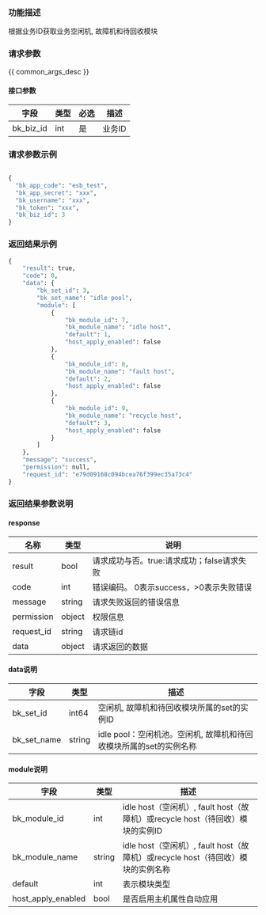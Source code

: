 ### 功能描述

根据业务ID获取业务空闲机, 故障机和待回收模块

### 请求参数

{{ common_args_desc }}


#### 接口参数

| 字段      |  类型      | 必选   |  描述      |
|-----------|------------|--------|------------|
| bk_biz_id | int        | 是     | 业务ID     |

### 请求参数示例

```python

{
  "bk_app_code": "esb_test",
  "bk_app_secret": "xxx",
  "bk_username": "xxx",
  "bk_token": "xxx",
  "bk_biz_id": 3
}
```

### 返回结果示例

```python
{
    "result": true,
    "code": 0,
    "data": {
        "bk_set_id": 3,
        "bk_set_name": "idle pool",
        "module": [
            {
                "bk_module_id": 7,
                "bk_module_name": "idle host",
                "default": 1,
                "host_apply_enabled": false
            },
            {
                "bk_module_id": 8,
                "bk_module_name": "fault host",
                "default": 2,
                "host_apply_enabled": false
            },
            {
                "bk_module_id": 9,
                "bk_module_name": "recycle host",
                "default": 3,
                "host_apply_enabled": false
            }
        ]
    },
    "message": "success",
    "permission": null,
    "request_id": "e79d09168c094bcea76f399ec35a73c4"
}
```

### 返回结果参数说明
#### response
| 名称    | 类型   | 说明                                       |
| ------- | ------ | ------------------------------------------ |
| result  | bool   | 请求成功与否。true:请求成功；false请求失败 |
| code    | int    | 错误编码。 0表示success，>0表示失败错误    |
| message | string | 请求失败返回的错误信息                     |
| permission    | object | 权限信息    |
| request_id    | string | 请求链id    |
| data    | object | 请求返回的数据                             |


#### data说明

| 字段          | 类型     | 描述                                       |
|-------------|--------|------------------------------------------|
| bk_set_id   | int64  | 空闲机, 故障机和待回收模块所属的set的实例ID                |
| bk_set_name | string | idle pool：空闲机池。空闲机, 故障机和待回收模块所属的set的实例名称 |

#### module说明

| 字段                 | 类型     | 描述                                                       |
|--------------------|--------|----------------------------------------------------------|
| bk_module_id       | int    | idle host（空闲机）, fault host（故障机）或recycle host（待回收）模块的实例ID |
| bk_module_name     | string | idle host（空闲机）, fault host（故障机）或recycle host（待回收）模块的实例名称 |
| default            | int    | 表示模块类型                                                   |
| host_apply_enabled | bool   | 是否启用主机属性自动应用                                             |

